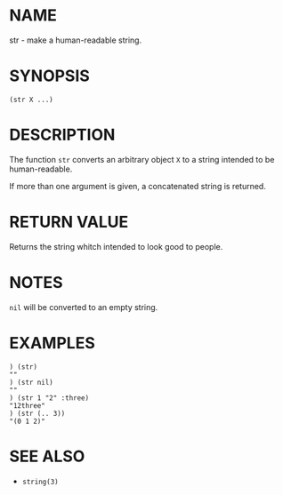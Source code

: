 # NAME
str - make a human-readable string.

# SYNOPSIS

    (str X ...)

# DESCRIPTION
The function `str` converts an arbitrary object `X` to a string intended to be human-readable.

If more than one argument is given, a concatenated string is returned.

# RETURN VALUE
Returns the string whitch intended to look good to people.

# NOTES
`nil` will be converted to an empty string.

# EXAMPLES

    ) (str)
    ""
    ) (str nil)
    ""
    ) (str 1 "2" :three)
    "12three"
    ) (str (.. 3))
    "(0 1 2)"

# SEE ALSO
- `string(3)`
